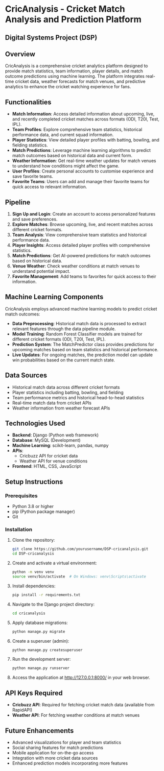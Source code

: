 # CricAnalysis - Cricket Match Analysis and Prediction Platform

## Digital Systems Project (DSP)

## Overview
CricAnalysis is a comprehensive cricket analytics platform designed to provide match statistics, team information, player details, and match outcome predictions using machine learning. The platform integrates real-time cricket data, weather forecasts for match venues, and predictive analytics to enhance the cricket watching experience for fans.

## Functionalities

- **Match Information**: Access detailed information about upcoming, live, and recently completed cricket matches across formats (ODI, T20I, Test, IPL).
- **Team Profiles**: Explore comprehensive team statistics, historical performance data, and current squad information.
- **Player Statistics**: View detailed player profiles with batting, bowling, and fielding statistics.
- **Match Predictions**: Leverage machine learning algorithms to predict match outcomes based on historical data and current form.
- **Weather Information**: Get real-time weather updates for match venues to understand how conditions might affect the game.
- **User Profiles**: Create personal accounts to customise experience and save favorite teams.
- **Favorite Teams**: Users can add and manage their favorite teams for quick access to relevant information.

## Pipeline

1. **Sign Up and Login**: Create an account to access personalized features and save preferences.
2. **Explore Matches**: Browse upcoming, live, and recent matches across different cricket formats.
3. **Team Analysis**: View comprehensive team statistics and historical performance data.
4. **Player Insights**: Access detailed player profiles with comprehensive statistics.
5. **Match Predictions**: Get AI-powered predictions for match outcomes based on historical data.
6. **Venue Weather**: Check weather conditions at match venues to understand potential impact.
7. **Favorite Management**: Add teams to favorites for quick access to their information.

## Machine Learning Components

CricAnalysis employs advanced machine learning models to predict cricket match outcomes:

- **Data Preprocessing**: Historical match data is processed to extract relevant features through the data pipeline module.
- **Model Training**: Random Forest Classifier models are trained for different cricket formats (ODI, T20I, Test, IPL).
- **Prediction System**: The MatchPredictor class provides predictions for upcoming matches based on team statistics and historical performance.
- **Live Updates**: For ongoing matches, the prediction model can update win probabilities based on the current match state.

## Data Sources

- Historical match data across different cricket formats
- Player statistics including batting, bowling, and fielding
- Team performance metrics and historical head-to-head statistics
- Real-time match data from cricket APIs
- Weather information from weather forecast APIs

## Technologies Used

- **Backend**: Django (Python web framework)
- **Database**: MySQL (Development)
- **Machine Learning**: scikit-learn, pandas, numpy
- **APIs**: 
  - Cricbuzz API for cricket data
  - Weather API for venue conditions
- **Frontend**: HTML, CSS, JavaScript

## Setup Instructions

### Prerequisites
- Python 3.8 or higher
- pip (Python package manager)
- Git

### Installation

1. Clone the repository:
   ```bash
   git clone https://github.com/yourusername/DSP-cricanalysis.git
   cd DSP-cricanalysis
   ```

2. Create and activate a virtual environment:
   ```bash
   python -m venv venv
   source venv/bin/activate  # On Windows: venv\Scripts\activate
   ```

3. Install dependencies:
   ```bash
   pip install -r requirements.txt
   ```

4. Navigate to the Django project directory:
   ```bash
   cd cricanalysis
   ```

5. Apply database migrations:
   ```bash
   python manage.py migrate
   ```

6. Create a superuser (admin):
   ```bash
   python manage.py createsuperuser
   ```

7. Run the development server:
   ```bash
   python manage.py runserver
   ```

8. Access the application at http://127.0.0.1:8000/ in your web browser.

## API Keys Required

- **Cricbuzz API**: Required for fetching cricket match data (available from RapidAPI)
- **Weather API**: For fetching weather conditions at match venues

## Future Enhancements

- Advanced visualizations for player and team statistics
- Social sharing features for match predictions
- Mobile application for on-the-go access
- Integration with more cricket data sources
- Enhanced prediction models incorporating more features

